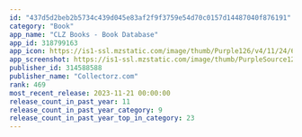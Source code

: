 ```yaml
---
id: "437d5d2beb2b5734c439d045e83af2f9f3759e54d70c0157d14487040f876191"
category: "Book"
app_name: "CLZ Books - Book Database"
app_id: 318799163
app_icon: https://is1-ssl.mzstatic.com/image/thumb/Purple126/v4/11/24/69/112469c3-569a-eab6-f65a-9a2f2143d2a4/AppIcon-0-0-1x_U007emarketing-0-4-0-0-85-220.png/1024x1024bb.png
app_screenshot: https://is1-ssl.mzstatic.com/image/thumb/PurpleSource125/v4/e3/e4/61/e3e461b4-2ae8-07d0-6159-cfcdf6dbda5f/0f44f116-d987-4b2f-ad3c-6750f21b6f43_iphone12promax-screenshot-.png/1284x2778bb.png
publisher_id: 314588588
publisher_name: "Collectorz.com"
rank: 469
most_recent_release: 2023-11-21 00:00:00
release_count_in_past_year: 11
release_count_in_past_year_category: 9
release_count_in_past_year_top_in_category: 23
---
```

